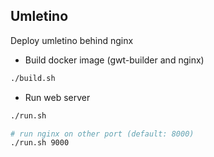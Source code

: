 ## Umletino

Deploy umletino behind nginx

* Build docker image (gwt-builder and nginx)

```bash
./build.sh
```

* Run web server

```bash
./run.sh

# run nginx on other port (default: 8000)
./run.sh 9000
```
